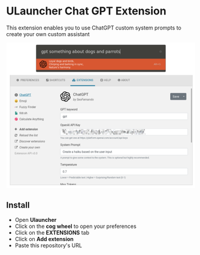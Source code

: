 # ULauncher Chat GPT Extension

This extension enables you to use ChatGPT custom system prompts to create your own custom assistant

![Screen shot](images/screenshot.png)

## Install

- Open **Ulauncher**
- Click on the **cog wheel** to open your preferences
- Click on the **EXTENSIONS** tab
- Click on **Add extension**
- Paste this repository's URL